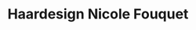 ---
title: "Haardesign Nicole Fouquet"
url: /limburgerhof/haardesign-nicole-fouquet/
shop: Friseur
---